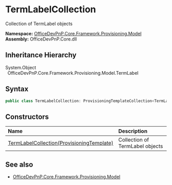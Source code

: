 # TermLabelCollection
 Collection of TermLabel objects   

**Namespace:** [OfficeDevPnP.Core.Framework.Provisioning.Model](OfficeDevPnP.Core.Framework.Provisioning.Model.md)  
**Assembly:** OfficeDevPnP.Core.dll  
## Inheritance Hierarchy
System.Object  
&ensp;OfficeDevPnP.Core.Framework.Provisioning.Model.TermLabel  
## Syntax
```C#
public class TermLabelCollection: ProvisioningTemplateCollection<TermLabel>
```
## Constructors
|**Name**|**Description**|
|:-----|:-----|
| [TermLabelCollection(ProvisioningTemplate)](OfficeDevPnP.Core.Framework.Provisioning.Model.TermLabelCollection.ctor1.md) |  Collection of TermLabel objects 
## See also
- [OfficeDevPnP.Core.Framework.Provisioning.Model](OfficeDevPnP.Core.Framework.Provisioning.Model.md)
